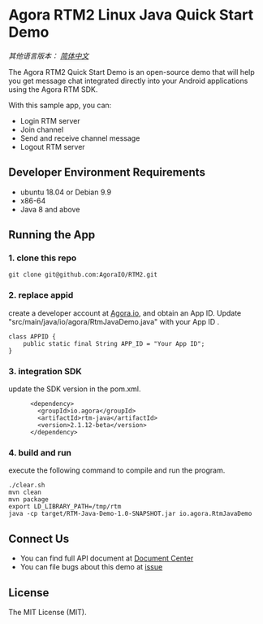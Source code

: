 # Agora RTM2 Linux Java Quick Start Demo

*其他语言版本： [简体中文](README.zh.md)*

The Agora RTM2 Quick Start  Demo is an open-source demo that will help you get message chat integrated directly into your Android applications using the Agora RTM SDK.

With this sample app, you can:

- Login RTM server
- Join channel
- Send and receive channel message
- Logout RTM server

## Developer Environment Requirements

- ubuntu 18.04 or Debian 9.9
- x86-64
- Java 8 and above

## Running the App

### 1. clone this repo
```
git clone git@github.com:AgoraIO/RTM2.git
```

### 2. replace appid 

create a developer account at [Agora.io](https://dashboard.agora.io/signin/), and obtain an App ID.
Update "src/main/java/io/agora/RtmJavaDemo.java" with your App ID .

```
class APPID {
    public static final String APP_ID = "Your App ID";
}
```

### 3. integration SDK

update the SDK version in the pom.xml.

```
      <dependency>                                                         
        <groupId>io.agora</groupId> 
        <artifactId>rtm-java</artifactId>                      
        <version>2.1.12-beta</version>                                                  
      </dependency>
```

### 4. build and run

execute the following command to compile and run the program.

```
./clear.sh 
mvn clean
mvn package
export LD_LIBRARY_PATH=/tmp/rtm
java -cp target/RTM-Java-Demo-1.0-SNAPSHOT.jar io.agora.RtmJavaDemo
```


## Connect Us

- You can find full API document at [Document Center](https://docs.agora.io/en/)
- You can file bugs about this demo at [issue](https://github.com/AgoraIO/RTM2/issues)

## License

The MIT License (MIT).